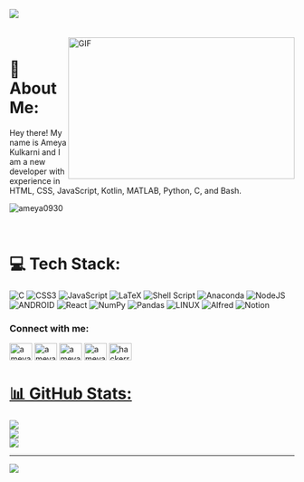 
![](https://raw.githubusercontent.com/halfrost/halfrost/master/icons/header_.png)
<br>
<br>
<br>
<img align="right" height="250" width="400" alt="GIF" src="https://camo.githubusercontent.com/86a3b6db470f1a0429f7355c08d1edabf3d2c804/68747470733a2f2f6d69726f2e6d656469756d2e636f6d2f6d61782f313336302f312a495247486d69477361313673746564517649615a66772e676966"/>
# 💫 About Me:
Hey there! My name is Ameya Kulkarni and I am a new developer with experience in HTML, CSS, JavaScript, Kotlin, MATLAB, Python, C, and Bash.

<p align="left"> <img src="https://komarev.com/ghpvc/?username=ameya0930&label=Profile%20views&color=0e75b6&style=flat" alt="ameya0930" /> </p>
<br>



# 💻 Tech Stack:
![C](https://img.shields.io/badge/c-%2300599C.svg?style=for-the-badge&logo=c&logoColor=white) ![CSS3](https://img.shields.io/badge/css3-%231572B6.svg?style=for-the-badge&logo=css3&logoColor=white) ![JavaScript](https://img.shields.io/badge/javascript-%23323330.svg?style=for-the-badge&logo=javascript&logoColor=%23F7DF1E) ![LaTeX](https://img.shields.io/badge/latex-%23008080.svg?style=for-the-badge&logo=latex&logoColor=white) ![Shell Script](https://img.shields.io/badge/shell_script-%23121011.svg?style=for-the-badge&logo=gnu-bash&logoColor=white) ![Anaconda](https://img.shields.io/badge/Anaconda-%2344A833.svg?style=for-the-badge&logo=anaconda&logoColor=white) ![NodeJS](https://img.shields.io/badge/node.js-6DA55F?style=for-the-badge&logo=node.js&logoColor=white) ![ANDROID](https://img.shields.io/badge/android-%2320232a.svg?style=for-the-badge&logo=android&logoColor=%a4c639) ![React](https://img.shields.io/badge/react-%2320232a.svg?style=for-the-badge&logo=react&logoColor=%2361DAFB) ![NumPy](https://img.shields.io/badge/numpy-%23013243.svg?style=for-the-badge&logo=numpy&logoColor=white) ![Pandas](https://img.shields.io/badge/pandas-%23150458.svg?style=for-the-badge&logo=pandas&logoColor=white) ![LINUX](https://img.shields.io/badge/Linux-FCC624?style=for-the-badge&logo=linux&logoColor=black) ![Alfred](https://img.shields.io/badge/alfred-%235C1F87.svg?style=for-the-badge&logo=alfred) ![Notion](https://img.shields.io/badge/Notion-%23000000.svg?style=for-the-badge&logo=notion&logoColor=white)



<h3 align="left">Connect with me:</h3>
<p align="left">
<a href="https://twitter.com/ameya79639487" target="blank"><img align="center" src="https://raw.githubusercontent.com/rahuldkjain/github-profile-readme-generator/master/src/images/icons/Social/twitter.svg" alt="ameya79639487" height="30" width="40" /></a>
<a href="https://linkedin.com/in/ameya kulkarni" target="blank"><img align="center" src="https://raw.githubusercontent.com/rahuldkjain/github-profile-readme-generator/master/src/images/icons/Social/linked-in-alt.svg" alt="ameya kulkarni" height="30" width="40" /></a>
<a href="https://instagram.com/ameyakulkarni_16" target="blank"><img align="center" src="https://raw.githubusercontent.com/rahuldkjain/github-profile-readme-generator/master/src/images/icons/Social/instagram.svg" alt="ameyakulkarni_16" height="30" width="40" /></a>
<a href="https://www.leetcode.com/ameya29" target="blank"><img align="center" src="https://raw.githubusercontent.com/rahuldkjain/github-profile-readme-generator/master/src/images/icons/Social/leet-code.svg" alt="ameya29" height="30" width="40" /></a>
<a href="https://www.hackerrank.com/kameya061" target="blank"><img align="center" src="https://raw.githubusercontent.com/maurodesouza/profile-readme-generator/master/src/assets/icons/social/hackerrank/default.svg" width="40" height="30" alt="hackerrank logo"  />
  
</p>


  

# 📊 GitHub Stats:
![](https://github-readme-stats.vercel.app/api?username=Ameya0930&theme=chartreuse-dark&hide_border=true&include_all_commits=true&count_private=true)<br/>
![](https://github-readme-streak-stats.herokuapp.com/?user=Ameya0930&theme=chartreuse-dark&hide_border=true)<br/>
![](https://github-readme-stats.vercel.app/api/top-langs/?username=Ameya0930&theme=chartreuse-dark&hide_border=true&include_all_commits=true&count_private=true&layout=compact)

---
[![](https://visitcount.itsvg.in/api?id=Ameya0930&icon=0&color=0)](https://visitcount.itsvg.in)


